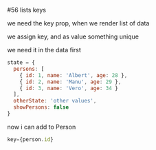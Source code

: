 #56 lists keys

we need the key prop, when we render list of data

we assign key, and as value something unique

we need it in the data first

```js
state = {
  persons: [
    { id: 1, name: 'Albert', age: 28 },
    { id: 2, name: 'Manu', age: 29 },
    { id: 3, name: 'Vero', age: 34 }
  ],
  otherState: 'other values',
  showPersons: false
}
```

now i can add to Person

```js
key={person.id}
```



